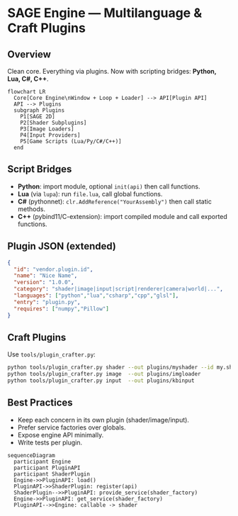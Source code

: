 
# SAGE Engine — Multilanguage & Craft Plugins

## Overview
Clean core. Everything via plugins. Now with scripting bridges: **Python, Lua, C#, C++**.

```mermaid
flowchart LR
  Core[Core Engine\nWindow + Loop + Loader] --> API[Plugin API]
  API --> Plugins
  subgraph Plugins
    P1[SAGE 2D]
    P2[Shader Subplugins]
    P3[Image Loaders]
    P4[Input Providers]
    P5[Game Scripts (Lua/Py/C#/C++)]
  end
```

## Script Bridges
- **Python**: import module, optional `init(api)` then call functions.
- **Lua** (via `lupa`): run `file.lua`, call global functions.
- **C#** (pythonnet): `clr.AddReference("YourAssembly")` then call static methods.
- **C++** (pybind11/C-extension): import compiled module and call exported functions.

## Plugin JSON (extended)
```json
{
  "id": "vendor.plugin.id",
  "name": "Nice Name",
  "version": "1.0.0",
  "category": "shader|image|input|script|renderer|camera|world|...",
  "languages": ["python","lua","csharp","cpp","glsl"],
  "entry": "plugin.py",
  "requires": ["numpy","Pillow"]
}
```

## Craft Plugins
Use `tools/plugin_crafter.py`:
```bash
python tools/plugin_crafter.py shader --out plugins/myshader --id my.shader --name "My Shader"
python tools/plugin_crafter.py image  --out plugins/imgloader
python tools/plugin_crafter.py input  --out plugins/kbinput
```

## Best Practices
- Keep each concern in its own plugin (shader/image/input).
- Prefer service factories over globals.
- Expose engine API minimally.
- Write tests per plugin.
```mermaid
sequenceDiagram
  participant Engine
  participant PluginAPI
  participant ShaderPlugin
  Engine->>PluginAPI: load()
  PluginAPI->>ShaderPlugin: register(api)
  ShaderPlugin-->>PluginAPI: provide_service(shader_factory)
  Engine->>PluginAPI: get_service(shader_factory)
  PluginAPI-->>Engine: callable -> shader
```
